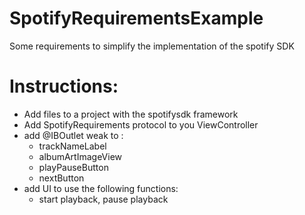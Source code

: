 # SpotifyRequirementsExample
Some requirements to simplify the implementation of the spotify SDK


# Instructions:
  - Add files to a project with the spotifysdk framework
  - Add SpotifyRequirements protocol to you ViewController
  - add @IBOutlet weak to :
      - trackNameLabel
      - albumArtImageView
      - playPauseButton
      - nextButton
  - add UI to use the following functions:
    - start playback, pause playback
